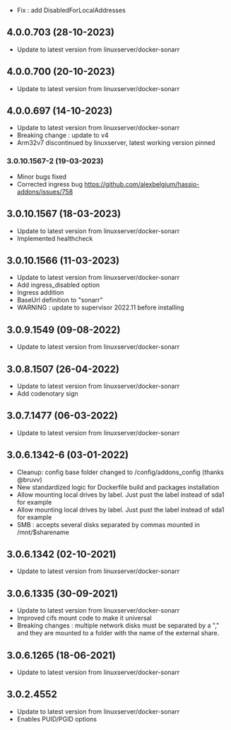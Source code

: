 - Fix : add DisabledForLocalAddresses

## 4.0.0.703 (28-10-2023)
- Update to latest version from linuxserver/docker-sonarr

## 4.0.0.700 (20-10-2023)
- Update to latest version from linuxserver/docker-sonarr

## 4.0.0.697 (14-10-2023)
- Update to latest version from linuxserver/docker-sonarr
- Breaking change : update to v4
- Arm32v7 discontinued by linuxserver, latest working version pinned

### 3.0.10.1567-2 (19-03-2023)

- Minor bugs fixed
- Corrected ingress bug https://github.com/alexbelgium/hassio-addons/issues/758

## 3.0.10.1567 (18-03-2023)

- Update to latest version from linuxserver/docker-sonarr
- Implemented healthcheck

## 3.0.10.1566 (11-03-2023)

- Update to latest version from linuxserver/docker-sonarr
- Add ingress_disabled option
- Ingress addition
- BaseUrl definition to "sonarr"
- WARNING : update to supervisor 2022.11 before installing

## 3.0.9.1549 (09-08-2022)

- Update to latest version from linuxserver/docker-sonarr

## 3.0.8.1507 (26-04-2022)

- Update to latest version from linuxserver/docker-sonarr
- Add codenotary sign

## 3.0.7.1477 (06-03-2022)

- Update to latest version from linuxserver/docker-sonarr

## 3.0.6.1342-6 (03-01-2022)

- Cleanup: config base folder changed to /config/addons_config (thanks @bruvv)
- New standardized logic for Dockerfile build and packages installation
- Allow mounting local drives by label. Just pust the label instead of sda1 for example
- Allow mounting local drives by label. Just pust the label instead of sda1 for example
- SMB : accepts several disks separated by commas mounted in /mnt/$sharename

## 3.0.6.1342 (02-10-2021)

- Update to latest version from linuxserver/docker-sonarr

## 3.0.6.1335 (30-09-2021)

- Update to latest version from linuxserver/docker-sonarr
- Improved cifs mount code to make it universal
- Breaking changes : multiple network disks must be separated by a "," and they are mounted to a folder with the name of the external share.

## 3.0.6.1265 (18-06-2021)

- Update to latest version from linuxserver/docker-sonarr

## 3.0.2.4552

- Update to latest version from linuxserver/docker-sonarr
- Enables PUID/PGID options
